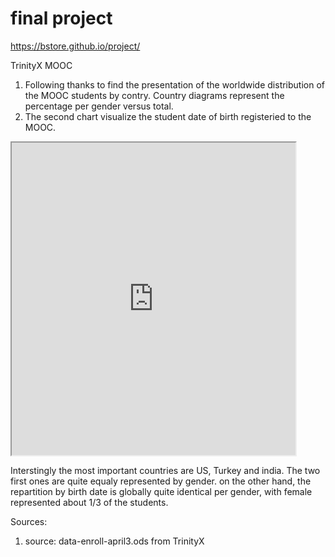 # final project

https://bstore.github.io/project/

TrinityX MOOC
1. Following thanks to find the presentation of the worldwide distribution of the MOOC students by contry. Country diagrams represent the percentage per gender versus total. 
2. The second chart visualize the student date of birth registeried to the MOOC.

<iframe src="https://public.tableau.com/views/April-6/Countrygenderrepartitionpercountry?" width="90%" height="500"></iframe>

Interstingly the most important countries are US, Turkey and india. The two first ones are quite equaly represented by gender.
on the other hand, the repartition by birth date is globally quite identical per gender, with female represented about 1/3 of the students.

Sources:  
1. source: data-enroll-april3.ods from TrinityX
